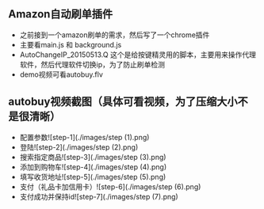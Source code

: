 ## Amazon自动刷单插件
* 之前接到一个amazon刷单的需求，然后写了一个chrome插件
* 主要看main.js 和 background.js
* AutoChangeIP_20150513.Q 这个是给按键精灵用的脚本，主要用来操作代理软件，然后代理软件切换ip，为了防止刷单检测
* demo视频可看autobuy.flv

## autobuy视频截图（具体可看视频，为了压缩大小不是很清晰）
* 配置参数![step-1](./images/step (1).png)
* 登陆![step-2](./images/step (2).png)
* 搜索指定商品![step-3](./images/step (3).png)
* 添加到购物车![step-4](./images/step (4).png)
* 填写收货地址![step-5](./images/step (5).png)
* 支付（礼品卡加信用卡）![step-6](./images/step (6).png)
* 支付成功并保持id![step-7](./images/step (7).png)

